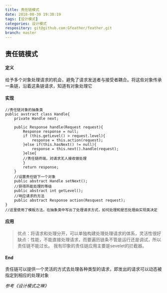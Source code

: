 ```yaml
---
title: 责任链模式
date: 2018-08-30 19:38:19
tags: [设计模式]
categories: 设计模式
respository: git@github.com:Gfeather/feather.git
branch: master
---
```


## 责任链模式

#### 定义
给予多个对象处理请求的机会，避免了请求发送者与接受者耦合。将这些对象传承一条链，沿着这条链请求，知道有对象处理它

#### 实现

```
//责任链对象的抽象类
public avstract class Handle{
	private Handle next;

	public Response handle(Request request){
		Response response = null;
		if (this.getLevel() > request.level){
			response = this.action(request);
		}else if(this.hasNext() != null){
			response = this.next().handle(request);
		}else{
		//责任链终端，对请求无人接收做处理
		}
		return response;
	}
	//设置责任链下一个对象
	public abstract Handle setNext();
	//获得所能处理的等级
	public abstract int getLevel();
	//响应请求的方法
	public abstract Response action(Resquest request);
}
//这里使用了模板方法，在抽象类中写出了处理请求方式，如何处理和是否处理由实现类决定
```

#### 应用

> 优点：将请求和处理分开，可以单独构建处理处理请求的体系，灵活性很好
> 缺点：性能，不能直接处理请求，而要遍历链条不管是运行还是调试，所以责任链不能过长。
> 我有印象的责任链应用主要是sevelet的拦截器。

#### End
责任链可以提供一个灵活的方式去处理各种类型的请求，即发出的请求可以动态被指定到相应的处理对象

*参考《设计模式之禅》*
